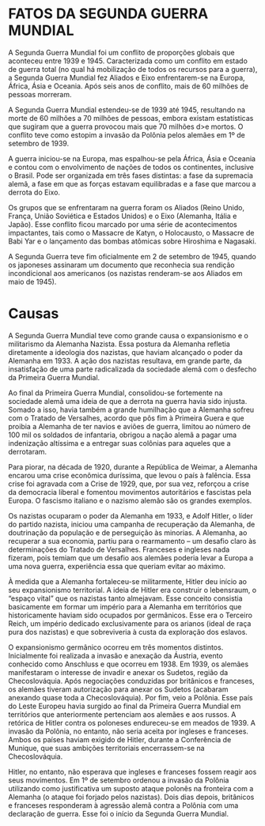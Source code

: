 <h1>FATOS DA SEGUNDA GUERRA MUNDIAL</h1>
<p>A Segunda Guerra Mundial foi um conflito de proporções globais que aconteceu entre 1939 e 1945.
Caracterizada como um conflito em estado de guerra total (no qual há mobilização de todos os recursos para a
guerra), a Segunda Guerra Mundial fez Aliados e Eixo enfrentarem-se na Europa, África, Ásia e Oceania. Após
seis anos de conflito, mais de 60 milhões de pessoas morreram.</p>
<p>A Segunda Guerra Mundial estendeu-se de 1939 até 1945, resultando na morte de 60 milhões a 70 milhões de
pessoas, embora existam estatísticas que sugiram que a guerra provocou mais que 70 milhões d>e mortos. O
conflito teve como estopim a invasão da Polônia pelos alemães em 1º de setembro de 1939.</p>
<p>A guerra iniciou-se na Europa, mas espalhou-se pela África, Ásia e Oceania e contou com o envolvimento de
nações de todos os continentes, inclusive o Brasil. Pode ser organizada em três fases distintas: a fase da
supremacia alemã, a fase em que as forças estavam equilibradas e a fase que marcou a derrota do Eixo.</p>
<p>Os grupos que se enfrentaram na guerra foram os Aliados (Reino Unido, França, União Soviética e Estados
Unidos) e o Eixo (Alemanha, Itália e Japão). Esse conflito ficou marcado por uma série de acontecimentos
impactantes, tais como o Massacre de Katyn, o Holocausto, o Massacre de Babi Yar e o lançamento das bombas
atômicas sobre Hiroshima e Nagasaki.</p>
<p>A Segunda Guerra teve fim oficialmente em 2 de setembro de 1945, quando os japoneses assinaram um
documento que reconhecia sua rendição incondicional aos americanos (os nazistas renderam-se aos Aliados em
maio de 1945).</p>
<h1>Causas</h1>
<p>A Segunda Guerra Mundial teve como grande causa o expansionismo e o militarismo da Alemanha Nazista. Essa
postura da Alemanha refletia diretamente a ideologia dos nazistas, que haviam alcançado o poder da Alemanha
em 1933. A ação dos nazistas resultava, em grande parte, da insatisfação de uma parte radicalizada da
sociedade alemã com o desfecho da Primeira Guerra Mundial.</p>
<p>Ao final da Primeira Guerra Mundial, consolidou-se fortemente na sociedade alemã uma ideia de que a derrota
na guerra havia sido injusta. Somado a isso, havia também a grande humilhação que a Alemanha sofreu com
o Tratado de Versalhes, acordo que pôs fim à Primeira Guera e que proibia a Alemanha de ter navios e aviões
de guerra, limitou ao número de 100 mil os soldados de infantaria, obrigou a nação alemã a pagar uma
indenização altíssima e a entregar suas colônias para aqueles que a derrotaram.</p>
<p>Para piorar, na década de 1920, durante a República de Weimar, a Alemanha encarou uma crise econômica
duríssima, que levou o país à falência. Essa crise foi agravada com a Crise de 1929, que, por sua vez, reforçou
a crise da democracia liberal e fomentou movimentos autoritários e fascistas pela Europa. O fascismo italiano e
o nazismo alemão são os grandes exemplos.</p>
<p>Os nazistas ocuparam o poder da Alemanha em 1933, e Adolf Hitler, o líder do partido nazista, iniciou uma
campanha de recuperação da Alemanha, de doutrinação da população e de perseguição às minorias. A
Alemanha, ao recuperar a sua economia, partiu para o rearmamento – um desafio claro às determinações do
Tratado de Versalhes. Franceses e ingleses nada fizeram, pois temiam que um desafio aos alemães poderia levar
a Europa a uma nova guerra, experiência essa que queriam evitar ao máximo.<p>
<p>À medida que a Alemanha fortaleceu-se militarmente, Hitler deu início ao seu expansionismo territorial. A ideia
de Hitler era construir o lebensraum, o “espaço vital” que os nazistas tanto almejavam. Esse conceito consistia
basicamente em formar um império para a Alemanha em territórios que historicamente haviam sido ocupados
por germânicos. Esse era o Terceiro Reich, um império dedicado exclusivamente para os arianos (ideal de raça
pura dos nazistas) e que sobreviveria à custa da exploração dos eslavos.</p>
<p>O expansionismo germânico ocorreu em três momentos distintos. Inicialmente foi realizada a invasão
e anexação da Áustria, evento conhecido como Anschluss e que ocorreu em 1938. Em 1939, os alemães
manifestaram o interesse de invadir e anexar os Sudetos, região da Checoslováquia. Após negociações
conduzidas por britânicos e franceses, os alemães tiveram autorização para anexar os Sudetos (acabaram
anexando quase toda a Checoslováquia). Por fim, veio a Polônia. Esse país do Leste Europeu havia surgido ao
final da Primeira Guerra Mundial em territórios que anteriormente pertenciam aos alemães e aos russos. A
retórica de Hitler contra os poloneses endureceu-se em meados de 1939. A invasão da Polônia, no entanto, não
seria aceita por ingleses e franceses. Ambos os países haviam exigido de Hitler, durante a Conferência de
Munique, que suas ambições territoriais encerrassem-se na Checoslováquia.</p>
Hitler, no entanto, não esperava que ingleses e franceses fossem reagir aos seus movimentos. Em 1º de
setembro ordenou a invasão da Polônia utilizando como justificativa um suposto ataque polonês na fronteira
com a Alemanha (o ataque foi forjado pelos nazistas). Dois dias depois, britânicos e franceses responderam à
agressão alemã contra a Polônia com uma declaração de guerra. Esse foi o início da Segunda Guerra Mundial.
